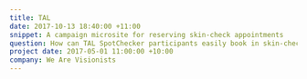 ```yaml
---
title: TAL
date: 2017-10-13 18:40:00 +11:00
snippet: A campaign microsite for reserving skin-check appointments
question: How can TAL SpotChecker participants easily book in skin-check appointments?
project date: 2017-05-01 11:00:00 +10:00
company: We Are Visionists
---
```


